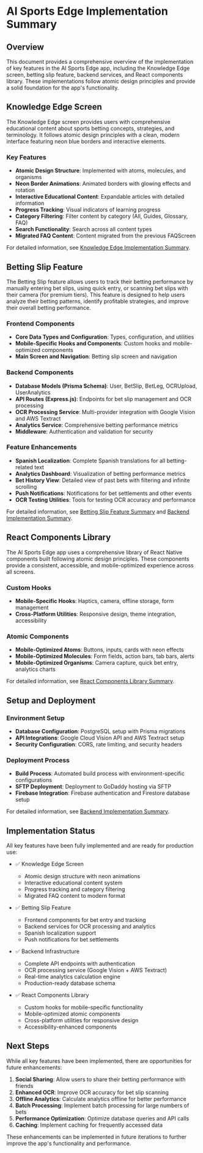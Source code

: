 # AI Sports Edge Implementation Summary

## Overview

This document provides a comprehensive overview of the implementation of key features in the AI Sports Edge app, including the Knowledge Edge screen, betting slip feature, backend services, and React components library. These implementations follow atomic design principles and provide a solid foundation for the app's functionality.

## Knowledge Edge Screen

The Knowledge Edge screen provides users with comprehensive educational content about sports betting concepts, strategies, and terminology. It follows atomic design principles with a clean, modern interface featuring neon blue borders and interactive elements.

### Key Features

- **Atomic Design Structure**: Implemented with atoms, molecules, and organisms
- **Neon Border Animations**: Animated borders with glowing effects and rotation
- **Interactive Educational Content**: Expandable articles with detailed information
- **Progress Tracking**: Visual indicators of learning progress
- **Category Filtering**: Filter content by category (All, Guides, Glossary, FAQ)
- **Search Functionality**: Search across all content types
- **Migrated FAQ Content**: Content migrated from the previous FAQScreen

For detailed information, see [Knowledge Edge Implementation Summary](knowledge-edge-implementation-summary.md).

## Betting Slip Feature

The Betting Slip feature allows users to track their betting performance by manually entering bet slips, using quick entry, or scanning bet slips with their camera (for premium tiers). This feature is designed to help users analyze their betting patterns, identify profitable strategies, and improve their overall betting performance.

### Frontend Components

- **Core Data Types and Configuration**: Types, configuration, and utilities
- **Mobile-Specific Hooks and Components**: Custom hooks and mobile-optimized components
- **Main Screen and Navigation**: Betting slip screen and navigation

### Backend Components

- **Database Models (Prisma Schema)**: User, BetSlip, BetLeg, OCRUpload, UserAnalytics
- **API Routes (Express.js)**: Endpoints for bet slip management and OCR processing
- **OCR Processing Service**: Multi-provider integration with Google Vision and AWS Textract
- **Analytics Service**: Comprehensive betting performance metrics
- **Middleware**: Authentication and validation for security

### Feature Enhancements

- **Spanish Localization**: Complete Spanish translations for all betting-related text
- **Analytics Dashboard**: Visualization of betting performance metrics
- **Bet History View**: Detailed view of past bets with filtering and infinite scrolling
- **Push Notifications**: Notifications for bet settlements and other events
- **OCR Testing Utilities**: Tools for testing OCR accuracy and performance

For detailed information, see [Betting Slip Feature Summary](betting-slip-feature-summary.md) and [Backend Implementation Summary](backend-implementation-summary.md).

## React Components Library

The AI Sports Edge app uses a comprehensive library of React Native components built following atomic design principles. These components provide a consistent, accessible, and mobile-optimized experience across all screens.

### Custom Hooks

- **Mobile-Specific Hooks**: Haptics, camera, offline storage, form management
- **Cross-Platform Utilities**: Responsive design, theme integration, accessibility

### Atomic Components

- **Mobile-Optimized Atoms**: Buttons, inputs, cards with neon effects
- **Mobile-Optimized Molecules**: Form fields, action bars, tab bars, alerts
- **Mobile-Optimized Organisms**: Camera capture, quick bet entry, analytics charts

For detailed information, see [React Components Library Summary](react-components-library-summary.md).

## Setup and Deployment

### Environment Setup

- **Database Configuration**: PostgreSQL setup with Prisma migrations
- **API Integrations**: Google Cloud Vision API and AWS Textract setup
- **Security Configuration**: CORS, rate limiting, and security headers

### Deployment Process

- **Build Process**: Automated build process with environment-specific configurations
- **SFTP Deployment**: Deployment to GoDaddy hosting via SFTP
- **Firebase Integration**: Firebase authentication and Firestore database setup

For detailed information, see [Backend Implementation Summary](backend-implementation-summary.md).

## Implementation Status

All key features have been fully implemented and are ready for production use:

- ✅ Knowledge Edge Screen

  - Atomic design structure with neon animations
  - Interactive educational content system
  - Progress tracking and category filtering
  - Migrated FAQ content to modern format

- ✅ Betting Slip Feature

  - Frontend components for bet entry and tracking
  - Backend services for OCR processing and analytics
  - Spanish localization support
  - Push notifications for bet settlements

- ✅ Backend Infrastructure

  - Complete API endpoints with authentication
  - OCR processing service (Google Vision + AWS Textract)
  - Real-time analytics calculation engine
  - Production-ready database schema

- ✅ React Components Library
  - Custom hooks for mobile-specific functionality
  - Mobile-optimized atomic components
  - Cross-platform utilities for responsive design
  - Accessibility-enhanced components

## Next Steps

While all key features have been implemented, there are opportunities for future enhancements:

1. **Social Sharing**: Allow users to share their betting performance with friends
2. **Enhanced OCR**: Improve OCR accuracy for bet slip scanning
3. **Offline Analytics**: Calculate analytics offline for better performance
4. **Batch Processing**: Implement batch processing for large numbers of bets
5. **Performance Optimization**: Optimize database queries and API calls
6. **Caching**: Implement caching for frequently accessed data

These enhancements can be implemented in future iterations to further improve the app's functionality and performance.
